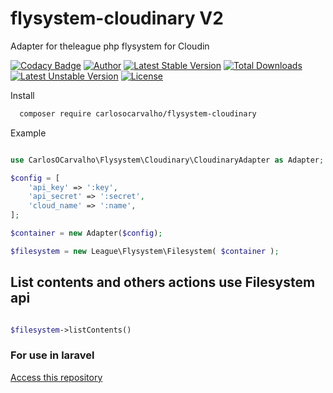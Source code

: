# flysystem-cloudinary V2
Adapter for theleague php flysystem for Cloudin

[![Codacy Badge](https://api.codacy.com/project/badge/Grade/40851dce873643d4b8c4f720694237da)](https://app.codacy.com/app/carlosocarvalho-git/flysystem-cloudinary?utm_source=github.com&utm_medium=referral&utm_content=carlosocarvalho/flysystem-cloudinary&utm_campaign=Badge_Grade_Dashboard)
[![Author](https://img.shields.io/badge/autor-@carlosocarvalho-blue.svg?style=flat-square)](https://twitter.com/carlosocarvalho)
[![Latest Stable Version](https://poser.pugx.org/carlosocarvalho/flysystem-cloudinary/v/stable)](https://packagist.org/packages/carlosocarvalho/flysystem-cloudinary) [![Total Downloads](https://poser.pugx.org/carlosocarvalho/flysystem-cloudinary/downloads)](https://packagist.org/packages/carlosocarvalho/flysystem-cloudinary) [![Latest Unstable Version](https://poser.pugx.org/carlosocarvalho/flysystem-cloudinary/v/unstable)](https://packagist.org/packages/carlosocarvalho/flysystem-cloudinary) [![License](https://poser.pugx.org/carlosocarvalho/flysystem-cloudinary/license)](https://packagist.org/packages/carlosocarvalho/flysystem-cloudinary)

Install

```bash
  composer require carlosocarvalho/flysystem-cloudinary
```
Example

```php

use CarlosOCarvalho\Flysystem\Cloudinary\CloudinaryAdapter as Adapter;

$config = [
    'api_key' => ':key',
    'api_secret' => ':secret',
    'cloud_name' => ':name',
];

$container = new Adapter($config);

$filesystem = new League\Flysystem\Filesystem( $container );

```

## List contents and others actions use Filesystem api

```php

$filesystem->listContents()

```

### For use in laravel
<a href="https://github.com/carlosocarvalho/laravel-storage-cloudinary"> Access this repository </a>
